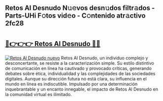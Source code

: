 ## Retos Al Desnudo N𝚞𝚎vos desn𝚞dos filtr𝚊dos - Parts-UHi F𝚘tos vid𝚎o - C𝚘ntenido atr𝚊ctivo 2fc28

# <h2><a href="http://mb8j5mg.tromn.icu/?c=Retos+Al+Desnudo">🔗👉👉👉 Retos Al Desnudo 🔗🔗</a></h2>

[![Retos Al Desnudo nuevo](https://i.imgur.com/pEAQMta.gif)](http://mb8j5mg.tromn.icu/?c=Retos+Al+Desnudo)
Retos Al Desnudo, un individuo complejo y desconcertante, se resiste a la caracterización simple. Su estilo distintivo de comunicación en línea ha cautivado y provocado críticas, generando debates sobre ética, individualidad y las complejidades de las sociedades digitales. Aunque su dirección futura no está clara, su influencia en el mundo en línea es indiscutible. Impulsado por una determinación inquebrantable y un encanto innegable, el impacto de Retos Al Desnudo en la comunidad virtual es ilimitado.
